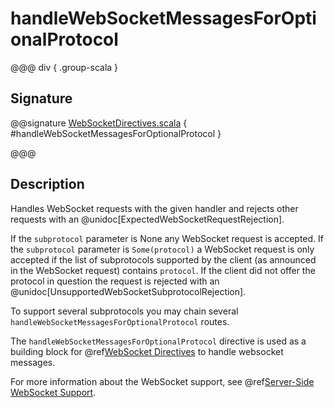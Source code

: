 # handleWebSocketMessagesForOptionalProtocol

@@@ div { .group-scala }

## Signature

@@signature [WebSocketDirectives.scala]($akka-http$/akka-http/src/main/scala/akka/http/scaladsl/server/directives/WebSocketDirectives.scala) { #handleWebSocketMessagesForOptionalProtocol }

@@@

## Description

Handles WebSocket requests with the given handler and rejects other requests with an
@unidoc[ExpectedWebSocketRequestRejection].

If the `subprotocol` parameter is None any WebSocket request is accepted. If the `subprotocol` parameter is
`Some(protocol)` a WebSocket request is only accepted if the list of subprotocols supported by the client (as
announced in the WebSocket request) contains `protocol`. If the client did not offer the protocol in question
the request is rejected with an @unidoc[UnsupportedWebSocketSubprotocolRejection].

To support several subprotocols you may chain several `handleWebSocketMessagesForOptionalProtocol` routes.

The `handleWebSocketMessagesForOptionalProtocol` directive is used as a building block for @ref[WebSocket Directives](index.md) to handle websocket messages.

For more information about the WebSocket support, see @ref[Server-Side WebSocket Support](../../../server-side/websocket-support.md).

